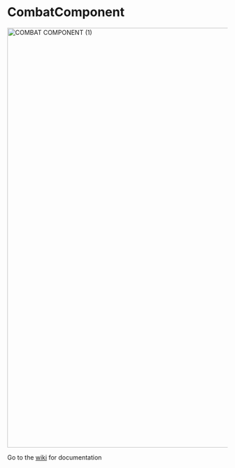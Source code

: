 # CombatComponent
<img width="960" alt="COMBAT COMPONENT (1)" src="https://github.com/user-attachments/assets/af2aa81b-bde8-4a6e-a671-bd7196c4b526">

Go to the [wiki](https://github.com/dylogaming/CombatComponent/wiki) for documentation

